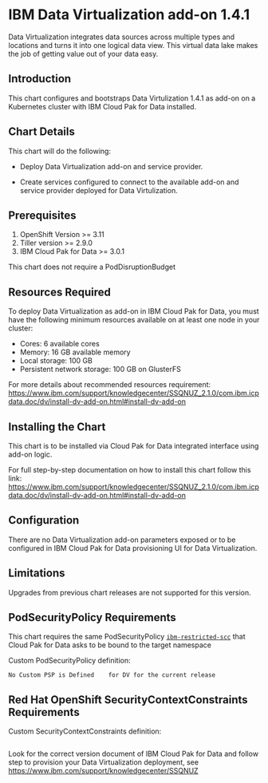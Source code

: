 # IBM Data Virtualization add-on 1.4.1

Data Virtualization integrates data sources across multiple types and locations and turns it into one logical data view. This virtual data lake makes the job of getting value out of your data easy.


## Introduction

This chart configures and bootstraps Data Virtulization 1.4.1 as add-on on a Kubernetes cluster with IBM Cloud Pak for Data installed.


## Chart Details

This chart will do the following:

* Deploy Data Virtualization add-on and service provider.

* Create services configured to connect to the available add-on and service provider deployed for Data Virtulization.


## Prerequisites

1. OpenShift Version >= 3.11
1. Tiller version >= 2.9.0
3. IBM Cloud Pak for Data >= 3.0.1

This chart does not require a PodDisruptionBudget

## Resources Required

To deploy Data Virtualization as add-on in IBM Cloud Pak for Data, you must have the following minimum resources available on at least one node in your cluster:
* Cores: 6 available cores
* Memory: 16 GB available memory
* Local storage: 100 GB
* Persistent network storage: 100 GB on GlusterFS

For more details about recommended resources requirement: https://www.ibm.com/support/knowledgecenter/SSQNUZ_2.1.0/com.ibm.icpdata.doc/dv/install-dv-add-on.html#install-dv-add-on


## Installing the Chart

This chart is to be installed via Cloud Pak for Data integrated interface using add-on logic.

For full step-by-step documentation on how to install this chart follow this link:
https://www.ibm.com/support/knowledgecenter/SSQNUZ_2.1.0/com.ibm.icpdata.doc/dv/install-dv-add-on.html#install-dv-add-on


## Configuration

There are no Data Virtualization add-on parameters exposed or to be configured in IBM Cloud Pak for Data provisioning UI for Data Virtualization.

## Limitations

Upgrades from previous chart releases are not supported for this version.


## PodSecurityPolicy Requirements	

This chart requires the same PodSecurityPolicy [`ibm-restricted-scc`](https://ibm.biz/cpkspec-scc) that Cloud Pak for Data asks to be bound to the target namespace

Custom PodSecurityPolicy definition:	
```	
No Custom PSP is Defined	for DV for the current release
```

## Red Hat OpenShift SecurityContextConstraints Requirements
Custom SecurityContextConstraints definition:
```
```
Look for the correct version document of IBM Cloud Pak for Data and follow step to provision your Data Virtualization deployment, see https://www.ibm.com/support/knowledgecenter/SSQNUZ